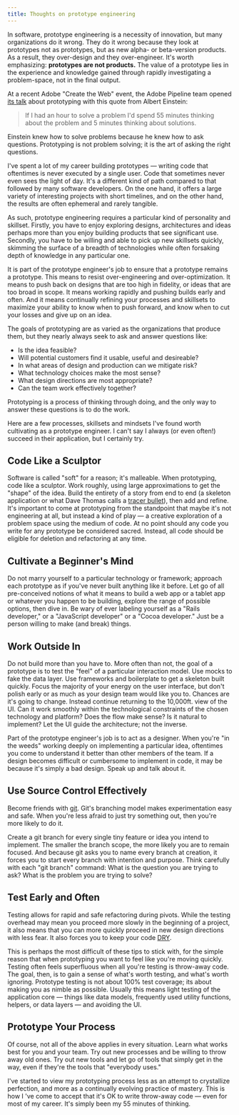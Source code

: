 ```yaml
---
title: Thoughts on prototype engineering
---
```


In software, prototype engineering is a necessity of innovation, but many organizations do it wrong. They do it wrong because they look at prototypes not as prototypes, but as new alpha- or beta-version products. As a result, they over-design and they over-engineer. It's worth emphasizing: **prototypes are not products.** The value of a prototype lies in the experience and knowledge gained through rapidly investigating a problem-space, not in the final output. 

At a recent Adobe "Create the Web" event, the Adobe Pipeline team opened [its talk](http://www.youtube.com/watch?v=IiXnazocB30) about prototyping with this quote from Albert Einstein:

> If I had an hour to solve a problem I'd spend 55 minutes thinking about the problem and 5 minutes thinking about solutions.

Einstein knew how to solve problems because he knew how to ask questions. Prototyping is not problem solving; it is the art of asking the right questions.

I've spent a lot of my career building prototypes &mdash; writing code that oftentimes is never executed by a single user. Code that sometimes never even sees the light of day. It's a different kind of path compared to that followed by many software developers. On the one hand, it offers a large variety of interesting projects with short timelines, and on the other hand, the results are often ephemeral and rarely tangible. 

As such, prototype engineering requires a particular kind of personality and skillset. Firstly, you have to enjoy exploring designs, architectures and ideas perhaps more than you enjoy building products that see significant use. Secondly, you have to be willing and able to pick up new skillsets quickly, skimming the surface of a breadth of technologies while often forsaking depth of knowledge in any particular one.

It is part of the prototype engineer's job to ensure that a prototype remains a prototype. This means to resist over-engineering and over-optimization. It means to push back on designs that are too high in fidelity, or ideas that are too broad in scope. It means working rapidly and pushing builds early and often. And it means continually refining your processes and skillsets to maximize your ability to know when to push forward, and know when to cut your losses and give up on an idea.

The goals of prototyping are as varied as the organizations that produce them, but they nearly always seek to ask and answer questions like:

* Is the idea feasible?
* Will potential customers find it usable, useful and desireable?
* In what areas of design and production can we mitigate risk?
* What technology choices make the most sense?
* What design directions are most appropriate?
* Can the team work effectively together?

Prototyping is a process of thinking through doing, and the only way to answer these questions is to do the work.

Here are a few processes, skillsets and mindsets I've found worth cultivating as a prototype engineer. I can't say I always (or even often!) succeed in their application, but I certainly try.

## Code Like a Sculptor
Software is called "soft" for a reason; it's malleable. When prototyping, code like a sculptor. Work roughly, using large approximations to get the "shape" of the idea. Build the entirety of a story from end to end (a skeleton application or what Dave Thomas calls a [tracer bullet](http://www.artima.com/intv/tracerP.html)), then add and refine. It's important to come at prototyping from the standpoint that maybe it's not engineering at all, but instead a kind of play &mdash; a creative exploration of a problem space using the medium of code. At no point should any code you write for any prototype be considered sacred. Instead, all code should be eligible for deletion and refactoring at any time.

## Cultivate a Beginner's Mind
Do not marry yourself to a particular technology or framework; approach each prototype as if you've never built anything like it before. Let go of all pre-conceived notions of what it means to build a web app or a tablet app or whatever you happen to be building, explore the range of possible options, then dive in. Be wary of ever labeling yourself as a "Rails developer," or a "JavaScript developer" or a "Cocoa developer." Just be a person willing to make (and break) things.

## Work Outside In
Do not build more than you have to. More often than not, the goal of a prototype is to test the "feel" of a particular interaction model. Use mocks to fake the data layer. Use frameworks and boilerplate to get a skeleton built quickly. Focus the majority of your energy on the user interface, but don't polish early or as much as your design team would like you to. Chances are it's going to change. Instead continue returning to the 10,000ft. view of the UI. Can it work smoothly within the technological constraints of the chosen technology and platform? Does the flow make sense? Is it natural to implement? Let the UI guide the architecture; not the inverse.

Part of the prototype engineer's job is to act as a designer. When you're "in the weeds" working deeply on implementing a particular idea, oftentimes you come to understand it better than other members of the team. If a design becomes difficult or cumbersome to implement in code, it may be because it's simply a bad design. Speak up and talk about it.

## Use Source Control Effectively
Become friends with [git](http://git-scm.com/). Git's branching model makes experimentation easy and safe. When you're less afraid to just try something out, then you're more likely to do it. 

Create a git branch for every single tiny feature or idea you intend to implement. The smaller the branch scope, the more likely you are to remain focused. And because git asks you to name every branch at creation, it forces you to start every branch with intention and purpose. Think carefully with each "git branch" command: What is the question you are trying to ask? What is the problem you are trying to solve?

## Test Early and Often
Testing allows for rapid and safe refactoring during pivots. While the testing overhead may mean you proceed more slowly in the beginning of a project, it also means that you can more quickly proceed in new design directions with less fear. It also forces you to keep your code [DRY](http://en.wikipedia.org/wiki/Don't_repeat_yourself).

This is perhaps the most difficult of these tips to stick with, for the simple reason that when prototyping you want to feel like you're moving quickly. Testing often feels superfluous when all you're testing is throw-away code. The goal, then, is to gain a sense of what's worth testing, and what's worth ignoring. Prototype testing is not about 100% test coverage; its about making you as nimble as possible. Usually this means light testing of the application core &mdash; things like data models, frequently used utility functions, helpers, or data layers &mdash; and avoiding the UI.

## Prototype Your Process
Of course, not all of the above applies in every situation. Learn what works best for you and your team. Try out new processes and be willing to throw away old ones. Try out new tools and let go of tools that simply get in the way, even if they're the tools that "everybody uses."

I've started to view my prototyping process less as an attempt to crystallize perfection, and more as a continually evolving practice of mastery. This is how I 've come to accept that it's OK to write throw-away code &mdash; even for most of my career. It's simply been my 55 minutes of thinking.
